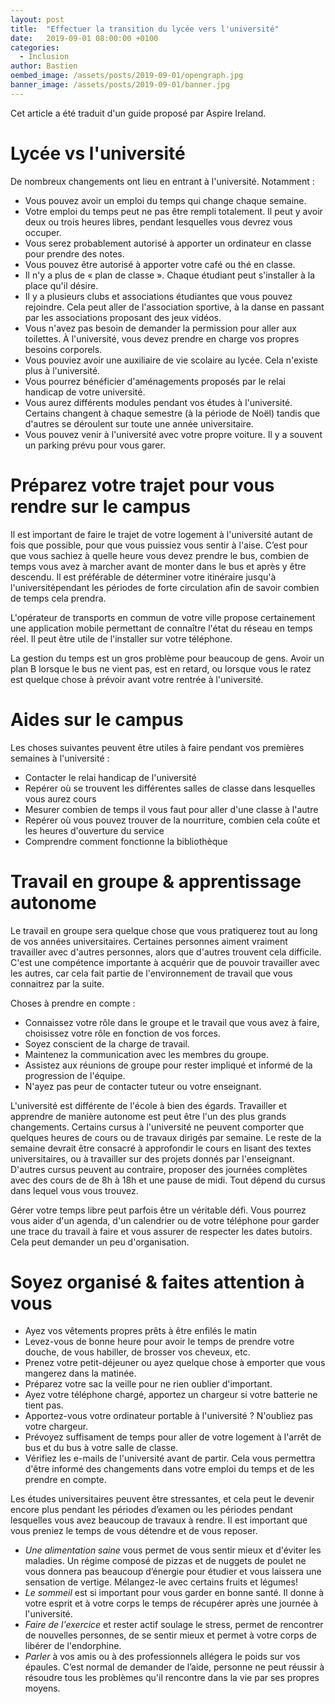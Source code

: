 ```yaml
---
layout: post
title:  "Effectuer la transition du lycée vers l'université"
date:   2019-09-01 08:00:00 +0100
categories:
  - Inclusion
author: Bastien
oembed_image: /assets/posts/2019-09-01/opengraph.jpg
banner_image: /assets/posts/2019-09-01/banner.jpg
---
```


Cet article a été traduit d'un guide proposé par Aspire Ireland.


# Lycée vs l'université

De nombreux changements ont lieu en entrant à l'université. Notamment :

 - Vous pouvez avoir un emploi du temps qui change chaque semaine.
 - Votre emploi du temps peut ne pas être rempli totalement. Il peut y avoir deux ou trois heures libres, pendant lesquelles vous devrez vous occuper.
 - Vous serez probablement autorisé à apporter un ordinateur en classe pour prendre des notes.
 - Vous pouvez être autorisé à apporter votre café ou thé en classe.
 - Il n'y a plus de « plan de classe ». Chaque étudiant peut s'installer à la place qu'il désire.
 - Il y a plusieurs clubs et associations étudiantes que vous pouvez rejoindre. Cela peut aller de l'association sportive, à la danse en passant par les associations proposant des jeux vidéos.
 - Vous n'avez pas besoin de demander la permission pour aller aux toilettes. À l'université, vous devez prendre en charge vos propres besoins corporels.
 - Vous pouviez avoir une auxiliaire de vie scolaire au lycée. Cela n'existe plus à l'université.
 - Vous pourrez bénéficier d'aménagements proposés par le relai handicap de votre université.
 - Vous aurez différents modules pendant vos études à l'université. Certains changent à chaque semestre (à la période de Noël) tandis que d'autres se déroulent sur toute une année universitaire.
 - Vous pouvez venir à l'université avec votre propre voiture. Il y a souvent un parking prévu pour vous garer.

# Préparez votre trajet pour vous rendre sur le campus


Il est important de faire le trajet de votre logement à l'université autant de fois que possible, pour que vous puissiez vous sentir à l'aise.
C’est pour que vous sachiez à quelle heure vous devez prendre le bus, combien de temps vous avez à marcher avant de monter dans le bus et après y être descendu.
Il est préférable de déterminer votre itinéraire jusqu'à l'universitépendant les périodes de forte circulation afin de savoir combien de temps cela prendra.

L'opérateur de transports en commun de votre ville propose certainement une application mobile permettant de connaître l'état du réseau en temps réel.
Il peut être utile de l'installer sur votre téléphone.

La gestion du temps est un gros problème pour beaucoup de gens. Avoir un plan B lorsque le bus ne vient pas, est en retard, ou lorsque vous le ratez est quelque chose à prévoir avant votre rentrée à l'université.

# Aides sur le campus

Les choses suivantes peuvent être utiles à faire pendant vos premières semaines à l'université :

 - Contacter le relai handicap de l'université
 - Repérer où se trouvent les différentes salles de classe dans lesquelles vous aurez cours
 - Mesurer combien de temps il vous faut pour aller d'une classe à l'autre
 - Repérer où vous pouvez trouver de la nourriture, combien cela coûte et les heures d'ouverture du service
 - Comprendre comment fonctionne la bibliothèque

# Travail en groupe & apprentissage autonome

Le travail en groupe sera quelque chose que vous pratiquerez tout au long de vos années universitaires.
Certaines personnes aiment vraiment travailler avec d'autres personnes, alors que d'autres trouvent cela difficile.
C'est une compétence importante à acquérir que  de pouvoir travailler avec les autres, car cela fait partie de l'environnement de travail que vous connaitrez par la suite.

Choses à prendre en compte : 

  - Connaissez votre rôle dans le groupe et le travail que vous avez à faire, choisissez votre rôle en fonction de vos forces.
  - Soyez conscient de la charge de travail.
  - Maintenez la communication avec les membres du groupe.
  - Assistez aux réunions de groupe pour rester impliqué et informé de la progression de l'équipe.
  - N'ayez pas peur de contacter tuteur ou votre enseignant.


L'université est différente de l'école à bien des égards.
Travailler et apprendre de manière autonome est peut être l'un des plus grands changements. Certains cursus à l'université ne peuvent comporter que quelques heures de cours ou de travaux dirigés par semaine. 
Le reste de la semaine devrait être consacré à approfondir le cours en lisant des textes universitaires, ou à travailler sur des projets donnés par l'enseignant.
D'autres cursus peuvent au contraire, proposer des journées complètes avec des cours de de 8h à 18h et une pause de midi.
Tout dépend du cursus dans lequel vous vous trouvez.


Gérer votre temps libre peut parfois être un véritable défi. Vous pourrez vous aider d'un agenda, d'un calendrier ou de votre téléphone
pour garder une trace du travail à faire et vous assurer de respecter les dates butoirs. Cela peut demander un peu d'organisation.


# Soyez organisé & faites attention à vous

 - Ayez vos vêtements propres prêts à être enfilés le matin
 - Levez-vous de bonne heure pour avoir le temps de prendre votre douche, de vous habiller, de brosser vos cheveux, etc.
 - Prenez votre petit-déjeuner ou ayez quelque chose à emporter que vous mangerez dans la matinée.
 - Préparez votre sac la veille pour ne rien oublier d'important.
 - Ayez votre téléphone chargé, apportez un chargeur si votre batterie ne tient pas.
 - Apportez-vous votre ordinateur portable à l'université ? N'oubliez pas votre chargeur.
 - Prévoyez suffisament de temps pour aller de votre logement à l'arrêt de bus et du bus à votre salle de classe.
 - Vérifiez les e-mails de l'université avant de partir. Cela vous permettra d'être informé des changements dans votre emploi du temps et de les prendre en compte.

Les études universitaires peuvent être stressantes, et cela peut le devenir encore plus pendant les périodes d’examen ou les périodes pendant lesquelles vous avez beaucoup de travaux à rendre.
Il est important que vous preniez le temps de vous détendre et de vous reposer.

 - *Une alimentation saine* vous permet de vous sentir mieux et d'éviter les maladies. Un régime composé de pizzas et de nuggets de poulet ne vous donnera pas beaucoup d’énergie pour étudier et vous laissera une sensation de vertige. Mélangez-le  avec certains fruits et légumes!
 - *Le sommeil* est si important pour vous garder en bonne santé. Il donne à votre esprit et à votre corps le temps de récupérer après une journée à l'université.
 - *Faire de l'exercice* et rester actif soulage le stress, permet de rencontrer de nouvelles personnes, de se sentir mieux et permet à votre corps de libérer de l'endorphine.
 - *Parler* à vos amis ou à des professionnels allégera le poids sur vos épaules. C’est normal de demander de l’aide, personne ne peut réussir à résoudre tous les problèmes qu'il rencontre dans la vie par ses propres moyens.


